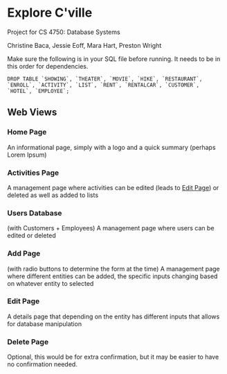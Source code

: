 # Explore C'ville
Project for CS 4750: Database Systems

Christine Baca, Jessie Eoff, Mara Hart, Preston Wright

Make sure the following is in your SQL file before running. It needs to be in this order for dependencies.
```
DROP TABLE `SHOWING`, `THEATER`, `MOVIE`, `HIKE`, `RESTAURANT`, `ENROLL`, `ACTIVITY`, `LIST`, `RENT`, `RENTALCAR`, `CUSTOMER`, `HOTEL`, `EMPLOYEE`;
```

## Web Views
### Home Page
An informational page, simply with a logo and a quick summary (perhaps Lorem Ipsum)

### Activities Page
A management page where activities can be edited (leads to [Edit Page](#edit-page)) or deleted as well as added to lists

### Users Database 
(with Customers + Employees)
A management page where users can be edited or deleted

### Add Page
(with radio buttons to determine the form at the time)
A management page where different entities can be added, the specific inputs changing based on whatever entity to selected

### Edit Page
A details page that depending on the entity has different inputs that allows for database manipulation

### Delete Page
Optional, this would be for extra confirmation, but it may be easier to have no confirmation needed.

